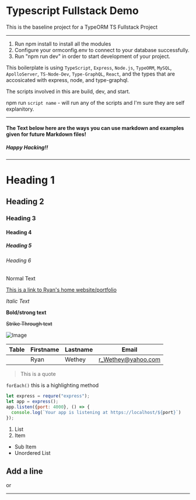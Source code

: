 # Typescript Fullstack Demo

This is the baseline project for a TypeORM TS Fullstack Project 
***

1. Run npm install to install all the modules
2. Configure your ormconfig.env to connect to your database successfully. 
3. Run "npm run dev" in order to start development of your project.

This boilerplate is using `TypeScript`, `Express`, `Node.js`, `TypeORM`, `MySQL`, `ApolloServer`, `TS-Node-Dev`, `Type-GraphQL`, `React`, and the types that are accosicated with express, node, and type-graphql.

The scripts involved in this are build, dev, and start.

npm run `script name` - will run any of the scripts and I'm sure they are self explanitory.

---

#### The Text below here are the ways you can use markdown and examples given for future Markdown files!

##### Happy Hacking!!





***

# Heading 1
## Heading 2
### Heading 3
#### Heading 4
##### Heading 5
###### Heading 6

Normal Text

[This is a link to Ryan's home website/portfolio](https://ryanwethey.tech "Link Title")

_Italic Text_

**Bold/strong text**

~~Strike Through text~~

![Image](https://static.independent.co.uk/s3fs-public/thumbnails/image/2015/02/05/10/Heart-eyes-emoji.png)

|Table|Firstname|Lastname|Email|
|-----|---------|--------|-----|
||Ryan|Wethey|r_Wethey@yahoo.com|

>This is a quote

`forEach()` this is a highlighting method 

```Javascript
let express = requre("express");
let app = express();
app.listen({port: 4000}, () => {
  console.log(`Your app is listening at https://localhost/${port}`)
});
```

1. List
2. Item
  * Sub Item 
* Unordered List

Add a line
---
or 
***


